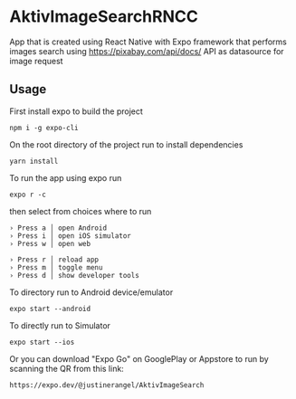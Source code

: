 # AktivImageSearchRNCC

App that is created using React Native with Expo framework that performs images search using https://pixabay.com/api/docs/ API as datasource for image request

## Usage

First install expo to build the project

```
npm i -g expo-cli
```

On the root directory of the project run to install dependencies

```
yarn install
```

To run the app using expo run

```
expo r -c
```

then select from choices where to run

```
› Press a │ open Android
› Press i │ open iOS simulator
› Press w │ open web

› Press r │ reload app
› Press m │ toggle menu
› Press d │ show developer tools
```

To directory run to Android device/emulator

```
expo start --android
```

To directly run to Simulator

```
expo start --ios
```

Or you can download "Expo Go" on GooglePlay or Appstore to run by scanning the QR from this link:

```
https://expo.dev/@justinerangel/AktivImageSearch
```
